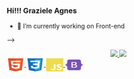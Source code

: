 ### Hi!!! Graziele Agnes


- 🔭 I’m currently working on Front-end

-->


<div align="center">
  <a href="https://github.com/rafaballerini">
  <img height="180em" src="https://github-readme-stats.vercel.app/api?username=GrazieleAgnes&show_icons=true&theme=github_dark&include_all_commits=true&count_private=true"/>
  <img height="180em" src="https://github-readme-stats.vercel.app/api/top-langs/?username=GrazieleAgnes&layout=compact&langs_count=7&theme=github_dark"/>
</div>
  
  <div>
    <img align="center" alt="grazi-html" height="30" width="40" src="https://raw.githubusercontent.com/devicons/devicon/master/icons/html5/html5-original.svg">
    <img align="center" alt="grazi-css" height="30" width="40" src="https://raw.githubusercontent.com/devicons/devicon/master/icons/css3/css3-original.svg">
     <img align="center" alt="grazi-js" height="30" width="40" src="https://raw.githubusercontent.com/devicons/devicon/master/icons/javascript/javascript-plain.svg">
     <img align="center" alt="grazi-bootstrap" height="30" width="40" src="https://raw.githubusercontent.com/devicons/devicon/master/icons/bootstrap/bootstrap-plain.svg">
  </div>  
  
  
